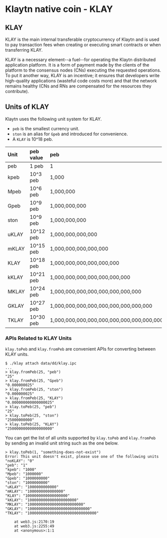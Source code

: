 # Klaytn native coin - KLAY

## KLAY

KLAY is the main internal transferable cryptocurrency of Klaytn and is used to pay transaction fees when creating or executing smart contracts or when transferring KLAY.

KLAY is a necessary element--a fuel--for operating the Klaytn distributed application platform. It is a form of payment made by the clients of the platform to the consensus nodes \(CNs\) executing the requested operations. To put it another way, KLAY is an incentive; it ensures that developers write high-quality applications \(wasteful code costs more\) and that the network remains healthy \(CNs and RNs are compensated for the resources they contribute\).

## Units of KLAY

Klaytn uses the following unit system for KLAY.

* `peb` is the smallest currency unit.
* `ston` is an alias for `Gpeb` and introduced for convenience.
* A `KLAY` is 10^18 peb.

| Unit | peb value | peb |
| :--- | :--- | :--- |
| peb | 1 peb | 1 |
| kpeb | 10^3 peb | 1,000 |
| Mpeb | 10^6 peb | 1,000,000 |
| Gpeb | 10^9 peb | 1,000,000,000 |
| ston | 10^9 peb | 1,000,000,000 |
| uKLAY | 10^12 peb | 1,000,000,000,000 |
| mKLAY | 10^15 peb | 1,000,000,000,000,000 |
| KLAY | 10^18 peb | 1,000,000,000,000,000,000 |
| kKLAY | 10^21 peb | 1,000,000,000,000,000,000,000 |
| MKLAY | 10^24 peb | 1,000,000,000,000,000,000,000,000 |
| GKLAY | 10^27 peb | 1,000,000,000,000,000,000,000,000,000 |
| TKLAY | 10^30 peb | 1,000,000,000,000,000,000,000,000,000,000 |

### APIs Related to KLAY Units

`klay.toPeb` and `klay.fromPeb` are convenient APIs for converting between KLAY units.

```text
$ ./klay attach data/dd/klay.ipc
...
> klay.fromPeb(25, "peb")
"25"
> klay.fromPeb(25, "Gpeb")
"0.000000025"
> klay.fromPeb(25, "ston")
"0.000000025"
> klay.fromPeb(25, "KLAY")
"0.000000000000000025"
> klay.toPeb(25, "peb")
"25"
> klay.toPeb(25, "ston")
"25000000000"
> klay.toPeb(25, "KLAY")
"25000000000000000000"
```

You can get the list of all units supported by `klay.toPeb` and `klay.fromPeb` by sending an invalid unit string such as the one below.

```text
> klay.toPeb(1, "something-does-not-exist")
Error: This unit doesn't exist, please use one of the following units
"noKLAY": "0"
"peb": "1"
"kpeb": "1000"
"Mpeb": "1000000"
"Gpeb": "1000000000"
"ston": "1000000000"
"uKLAY": "1000000000000"
"mKLAY": "1000000000000000"
"KLAY": "1000000000000000000"
"kKLAY": "1000000000000000000000"
"MKLAY": "1000000000000000000000000"
"GKLAY": "1000000000000000000000000000"
"TKLAY": "1000000000000000000000000000000"

    at web3.js:2170:19
    at web3.js:2255:49
    at <anonymous>:1:1
```


